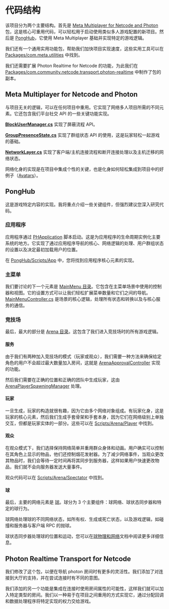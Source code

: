 # 代码结构

该项目分为两个主要结构。首先是 [Meta Multiplayer for Netcode and Photon](../Packages/com.meta.multiplayer.netcode-photon) 包，这是核心可重用代码，可以轻松用于启动使用类似多人游戏配置的新项目。然后是 [PongHub](../Assets/PongHub)，它使用 Meta Multiplayer 基础并实现特定的游戏逻辑。

我们还有一个通用实用功能包，帮助我们加快项目实现速度，这些实用工具可以在 [Packages/com.meta.utilities](../Packages/com.meta.utilities) 中找到。

我们还需要扩展 Photon Realtime for Netcode 的功能，为此我们在 [Packages/com.community.netcode.transport.photon-realtime](../Packages/com.community.netcode.transport.photon-realtime@b28923aa5d) 中制作了包的副本。

## Meta Multiplayer for Netcode and Photon

与项目无关的逻辑，可以在任何项目中重用。它实现了网络多人项目所需的不同元素。它还包含我们平台社交 API 的一些关键功能实现。

**[BlockUserManager.cs](../Packages/com.meta.multiplayer.netcode-photon/Core/BlockUserManager.cs)** 实现了屏蔽流程 API。

**[GroupPresenceState.cs](../Packages/com.meta.multiplayer.netcode-photon/Core/GroupPresenceState.cs)** 实现了群组状态 API 的使用，这是玩家轻松一起游戏的基础。

**[NetworkLayer.cs](../Packages/com.meta.multiplayer.netcode-photon/Core/NetworkLayer.cs)** 实现了客户端/主机连接流程和断开连接处理以及主机迁移的网络状态。

网络化身的实现是在项目中集成个性的关键，也是化身如何轻松集成到项目中的好例子（[Avatars](../Packages/com.meta.multiplayer.netcode-photon/Avatar)）。

## PongHub

这是游戏特定内容的实现。我将重点介绍一些关键组件，但强烈建议您深入研究代码。

### 应用程序

应用程序通过 [PHApplication](../Assets/PongHub/Scripts/App/PHApplication.cs) 脚本启动。这是为应用程序的生命周期实例化主要系统的地方。它实现了通过应用程序导航的核心、网络逻辑的处理、用户群组状态的设置以及决定最初加载用户的位置。

在 [PongHub/Scripts/App](../Assets/PongHub/Scripts/App) 中，您将找到应用程序核心元素的实现。

### 主菜单

我们要讨论的下一个元素是 [MainMenu 目录](../Assets/PongHub/Scripts/MainMenu)。它包含在主菜单场景中使用的控制器和视图。它的设置方式可以让我们轻松扩展菜单数量和它们之间的导航。[MainMenuController.cs](../Assets/PongHub/Scripts/MainMenu/MainMenuController.cs) 是场景的核心逻辑，处理所有状态和转换以及与核心服务的通信。

### 竞技场

最后，最大的部分是 [Arena 目录](../Assets/PongHub/Scripts/Arena)。这包含了我们进入竞技场时的所有游戏逻辑。

#### 服务

由于我们有两种加入竞技场的模式（玩家或观众），我们需要一种方法来确保给定角色的用户不会超过最大数量加入房间，这就是 [ArenaApprovalController](../Assets/PongHub/Scripts/Arena/Services/ArenaApprovalController.cs) 实现的功能。

然后我们需要在正确的位置和正确的团队中生成玩家，这由 [ArenaPlayerSpawningManager](../Assets/PongHub/Scripts/Arena/Services/ArenaPlayerSpawningManager.cs) 处理。

#### 玩家

一旦生成，玩家的构造就很有趣，因为它由多个网络对象组成。有玩家化身，这是玩家的核心元素，然后我们生成手套骨架和手套本身，因为它们在网络级别上单独交互，但都是玩家实体的一部分。这些可以在 [Scripts/Arena/Player](../Assets/PongHub/Scripts/Arena/Player) 中找到。

#### 观众

在观众模式下，我们选择保持网络简单并重用群众身体和动画。用户确实可以控制在其角色上显示的物品，他们还控制烟花发射器。为了减少网络事件，当观众更改其物品时，我们会等待一定时间再将其同步到服务器，这样如果用户快速更改物品，我们就不会向服务器发送大量事件。

观众代码可以在 [Scripts/Arena/Spectator](../Assets/PongHub/Scripts/Arena/Spectator) 中找到。

#### 球

最后，主要的网络元素是 [球](../Assets/PongHub/Scripts/Arena/Balls)。球分为 3 个主要组件：球网络、球状态同步器和特定的球行为。

球网络处理球的不同网络状态，如所有权、生成或死亡状态，以及游戏逻辑，如碰撞和服务器与客户端 RPC 的抛球。

球状态同步器处理球的位置和运动，您可以在[球物理和网络](./BallPhysicsAndNetworking.md)文档中阅读更多详细信息。

## Photon Realtime Transport for Netcode

我们修改了这个包，以便在导航 photon 房间时有更多的灵活性。我们添加了对连接到大厅的支持，并在尝试连接时有不同的意图。

我们添加的另一个功能是集成在连接时使用房间属性的可能性，这样我们就可以加入特定类型的房间。我们以一种易于在项目之间重用的方式实现它，通过分配回调和数据处理程序将特定实现的权力交给游戏。
